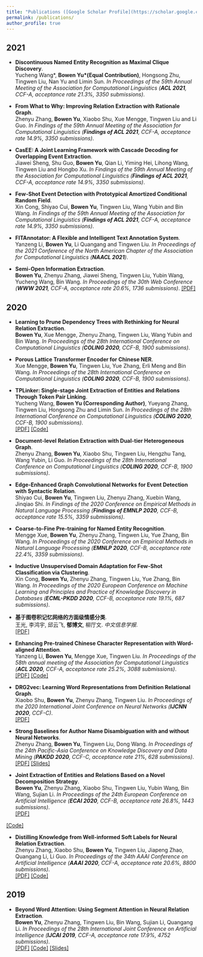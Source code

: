 ```yaml
---
title: "Publications ([Google Scholar Profile](https://scholar.google.com/citations?user=oHoEp34AAAAJ))"
permalink: /publications/
author_profile: true
---
```


## 2021
* <b>Discontinuous Named Entity Recognition as Maximal Clique Discovery</b>. 
<br> Yucheng Wang\*, <b>Bowen Yu\*(Equal Contribution)</b>, Hongsong Zhu, Tingwen Liu, Nan Yu and Limin Sun. <i>In Proceedings of the 59th Annual Meeting of the Association for Computational Linguistics (**ACL 2021**, CCF-A, acceptance rate 21.3%, 3350 submissions)</i>. <br>

* <b>From What to Why: Improving Relation Extraction with Rationale Graph</b>. 
<br> Zhenyu Zhang, <b>Bowen Yu</b>, Xiaobo Shu, Xue Mengge, Tingwen Liu and Li Guo. <i>In Findings of the 59th Annual Meeting of the Association for Computational Linguistics (**Findings of ACL 2021**, CCF-A, acceptance rate 14.9%, 3350 submissions)</i>. <br>

* <b>CasEE: A Joint Learning Framework with Cascade Decoding for Overlapping Event Extraction</b>. 
<br> Jiawei Sheng, Shu Guo, <b>Bowen Yu</b>, Qian Li, Yiming Hei, Lihong Wang, Tingwen Liu and Hongbo Xu. <i>In Findings of the 59th Annual Meeting of the Association for Computational Linguistics (**Findings of ACL 2021**, CCF-A, acceptance rate 14.9%, 3350 submissions)</i>. <br>

* <b>Few-Shot Event Detection with Prototypical Amortized Conditional Random Field</b>. 
<br> Xin Cong, Shiyao Cui, <b>Bowen Yu</b>, Tingwen Liu, Wang Yubin and Bin Wang. <i>In Findings of the 59th Annual Meeting of the Association for Computational Linguistics (**Findings of ACL 2021**, CCF-A, acceptance rate 14.9%, 3350 submissions)</i>. <br>


* <b>FITAnnotator: A Flexible and Intelligent Text Annotation System</b>. 
<br> Yanzeng Li, <b>Bowen Yu</b>, Li Quangang and Tingwen Liu. <i>In Proceedings of the 2021 Conference of the North American Chapter of the Association for Computational Linguistics (**NAACL 2021**)</i>. <br>

* <b>Semi-Open Information Extraction</b>. 
<br> <b>Bowen Yu</b>, Zhenyu Zhang, Jiawei Sheng, Tingwen Liu, Yubin Wang, Yucheng Wang, Bin Wang. <i>In Proceedings of the 30th Web Conference (**WWW 2021**, CCF-A, acceptance rate 20.6%, 1736 submissions)</i>. 
[[PDF]](https://yubowen-ph.github.io/files/2020_WWW_SOIE/SOIE.pdf) <br>

## 2020

* <b>Learning to Prune Dependency Trees with Rethinking for Neural Relation Extraction</b>. 
<br> <b>Bowen Yu</b>, Xue Mengge, Zhenyu Zhang, Tingwen Liu, Wang Yubin and Bin Wang. <i>In Proceedings of the 28th International Conference on Computational Linguistics (**COLING 2020**, CCF-B, 1900 submissions)</i>. <br>

* <b>Porous Lattice Transformer Encoder for Chinese NER</b>. 
<br> Xue Mengge, <b>Bowen Yu</b>, Tingwen Liu, Yue Zhang, Erli Meng and Bin Wang. <i>In Proceedings of the 28th International Conference on Computational Linguistics (**COLING 2020**, CCF-B, 1900 submissions)</i>. <br>

* <b>TPLinker: Single-stage Joint Extraction of Entities and Relations Through Token Pair Linking</b>. 
<br> Yucheng Wang, <b>Bowen Yu (Corresponding Author)</b>, Yueyang Zhang, Tingwen Liu, Hongsong Zhu and Limin Sun. <i>In Proceedings of the 28th International Conference on Computational Linguistics (**COLING 2020**, CCF-B, 1900 submissions)</i>. <br>
[[PDF]](https://yubowen-ph.github.io/files/2020_COLING_TPLinker/TPLinker_COLING_2020.pdf)
[[Code]](https://github.com/131250208/JointExtraction)

* <b>Document-level Relation Extraction with Dual-tier Heterogeneous Graph</b>. 
<br> Zhenyu Zhang, <b>Bowen Yu</b>, Xiaobo Shu, Tingwen Liu, Hengzhu Tang, Wang Yubin, Li Guo. <i>In Proceedings of the 28th International Conference on Computational Linguistics (**COLING 2020**, CCF-B, 1900 submissions)</i>. <br>

* <b>Edge-Enhanced Graph Convolutional Networks for Event Detection with Syntactic Relation</b>. 
<br> Shiyao Cui, <b>Bowen Yu</b>, Tingwen Liu, Zhenyu Zhang, Xuebin Wang, Jinqiao Shi. <i>In Findings of the 2020 Conference on Empirical Methods in Natural Language Processing (**Findings of EMNLP 2020**, CCF-B, acceptance rate 15.5%, 3359 submissions)</i>. <br>

* <b>Coarse-to-Fine Pre-training for Named Entity Recognition</b>. 
<br> Mengge Xue, <b>Bowen Yu</b>, Zhenyu Zhang, Tingwen Liu, Yue Zhang, Bin Wang. <i>In Proceedings of the 2020 Conference on Empirical Methods in Natural Language Processing (**EMNLP 2020**, CCF-B, acceptance rate 22.4%, 3359 submissions)</i>. <br>

* <b>Inductive Unsupervised Domain Adaptation for Few-Shot Classification via Clustering</b>. <br>
Xin Cong, <b>Bowen Yu</b>, Zhenyu Zhang, Tingwen Liu, Yue Zhang, Bin Wang. <i>In Proceedings of the 2020 European Conference on Machine Learning and Principles and Practice of Knowledge Discovery in Databases (**ECML-PKDD 2020**, CCF-B, acceptance rate 19.1%, 687 submissions)</i>. <br>

* <b>基于图卷积记忆网络的方面级情感分类</b>. <br>
王光, 李鸿宇, 邱云飞, <b>郁博文</b>, 柳厅文. <i>中文信息学报</i>. <br>
[[PDF]](https://yubowen-ph.github.io/files/JCIP_2020_GCN/GCN.pdf)


* <b>Enhancing Pre-trained Chinese Character Representation with Word-aligned Attention</b>. <br>
Yanzeng Li, <b>Bowen Yu</b>, Mengge Xue, Tingwen Liu. <i>In Proceedings of the 58th annual meeting of the Association for Computational Linguistics (**ACL 2020**, CCF-A, acceptance rate 25.2%, 3088 submissions)</i>. <br>
[[PDF]](https://yubowen-ph.github.io/files/ACL_2020_MWA/MWA.pdf)
[[Code]](https://github.com/lsvih/MWA)


* <b>DRG2vec: Learning Word Representations from Definition Relational Graph</b>. <br>
Xiaobo Shu, <b>Bowen Yu</b>, Zhenyu Zhang, Tingwen Liu. <i>In Proceedings of the 2020 International Joint Conference on Neural Networks (**IJCNN 2020**, CCF-C)</i>.<br>
[[PDF]](https://yubowen-ph.github.io/files/2020_IJCNN_DRG2vec/DRG2vec.pdf)
* <b>Strong Baselines for Author Name Disambiguation with and without Neural Networks</b>. <br>
Zhenyu Zhang, <b>Bowen Yu</b>, Tingwen Liu, Dong Wang. <i>In Proceedings of the 24th Pacific-Asia Conference on Knowledge Discovery and Data Mining (**PAKDD 2020**, CCF-C, acceptance rate 21%, 628 submissions)</i>.<br>
[[PDF]](https://yubowen-ph.github.io/files/2020_PAKDD_Strong/Strong.pdf)
[[Slides]](https://yubowen-ph.github.io/files/2020_PAKDD_Strong/slides.pdf)
<!-- [[Poster]](https://lijian.ac.cn/files/2019_IJCAI_MC/2019_MC_LRC_SSL_poster.pdf) -->
<!-- [[Slides]](https://lijian.ac.cn/files/2019_IJCAI_MC/2019_MC_LRC_SSL_slides.pdf) -->
<!-- [[Code]](https://github.com/superlj666/Multi-Class-Learning-using-Unlabeled-Samples-Theory-and-Algorithm) -->
* <b>Joint Extraction of Entities and Relations Based on a Novel Decomposition Strategy</b>. <br>
<b>Bowen Yu</b>, Zhenyu Zhang, Xiaobo Shu, Tingwen Liu, Yubin Wang, Bin Wang, Sujian Li. <i>In Proceedings of the 24th European Conference on Artificial Intelligence (**ECAI 2020**, CCF-B, acceptance rate 26.8%, 1443 submissions)</i>.<br>
[[PDF]](https://yubowen-ph.github.io/files/2020_ECAI_ETL/ETL.pdf)
<!-- [[Poster]](https://lijian.ac.cn/files/2019_IJCAI_LapRLS/2019_LapRLS_Nystrom_PCG_poster.pdf) -->
<!-- [[Slides]](https://lijian.ac.cn/files/2019_IJCAI_LapRLS/2019_LapRLS_Nystrom_PCG_slides.pdf) -->
[[Code]](https://github.com/yubowen-ph/JointER)
* <b>Distilling Knowledge from Well-informed Soft Labels for Neural Relation Extraction</b>. <br>
Zhenyu Zhang, Xiaobo Shu, <b>Bowen Yu</b>, Tingwen Liu, Jiapeng Zhao, Quangang Li, Li Guo. <i>In Proceedings of the 34th AAAI Conference on Artificial Intelligence (**AAAI 2020**, CCF-A, acceptance rate 20.6%, 8800 submissions)</i>.<br> 
[[PDF]](https://aaai.org/ojs/index.php/AAAI/article/view/6509)
[[Code]](https://github.com/zzysay/KD4NRE)
<!-- [[PDF]](https://yubowen-ph.github.io/files/2020_AAAI_Distill/KD4NRE.pdf) -->
<!-- [[Code]](https://github.com/superlj666/Automated-Spectral-Kernel-Learning) -->


<!-- * <b>Event Detection with Relation-Aware Graph Convolutional Networks</b>. <br>
Shiyao Cui, <b>Bowen Yu</b>, Tingwen Liu, Zhenyu Zhang, Xuebin Wang, Jinqiao Shi. <i>arXiv preprint arXiv:2002.10757, 2020</i>. <i>Submitted to EMNLP 2020</i>. <br>
[[PDF]](https://arxiv.org/pdf/2002.10757.pdf) -->

<!-- * <b>Porous Lattice Transformer Encoder for Chinese NER</b>. <br>
Mengge Xue, <b>Bowen Yu</b>, Tingwen Liu, Bin Wang, Erli Meng, Quangang Li. <i>arXiv preprint arXiv:1911.02733, 2019</i>. <i>Submitted to COLING 2020</i>. <br>
[[PDF]](https://arxiv.org/pdf/1911.02733.pdf) -->
<!-- [[Code]](https://github.com/superlj666/Distributed-Learning-with-Random-Features) -->


## 2019

* <b>Beyond Word Attention: Using Segment Attention in Neural Relation Extraction</b>. <br>
<b>Bowen Yu</b>, Zhenyu Zhang, Tingwen Liu, Bin Wang, Sujian Li, Quangang Li. <i>In Proceedings of the 28th International Joint Conference on Artificial Intelligence (**IJCAI 2019**, CCF-A, acceptance rate 17.9%, 4752 submissions)</i>. <br>
[[PDF]](https://www.ijcai.org/Proceedings/2019/0750.pdf)
[[Code]](https://github.com/yubowen-ph/segment)
[[Slides]](https://yubowen-ph.github.io/files/2019_IJCAI_SA/SA_Oral.pdf)




<!-- ## 2018
* <b>Multi-Class Learning: From Theory to Algorithm</b>. <br>
<b>Jian Li</b>, Yong Liu, Rong Yin, Hua Zhang, Lizhong Ding, Weiping Wang. <i>Advances in Neural Information Processing Systems 31 (**NeurIPS 2018**)</i>. <br>
[[PDF]](https://lijian.ac.cn/files/2018_NeurIPS_MC/2018_mc_lr.pdf)
[[Poster]](https://lijian.ac.cn/files/2018_NeurIPS_MC/mc-lrc-nips-poster.pdf)
[[Sildes]](https://lijian.ac.cn/files/2018_NeurIPS_MC/mc-lrc-nips-slides.pdf)
[[3-minute video]](https://youtu.be/mE_RpgWuKK8)
[[Code]](https://github.com/superlj666/Multi-Class-Learning-From-Theory-to-Algorithm)
* <b>Max-Diversity Distributed Learning: Theory and Algorithms</b>. Preprint. <br>
Yong Liu, <b>Jian Li</b>, Weiping Wang. <i>arXiv preprint arXiv:1812.07738, 2018</i>. <br>
[[PDF]](https://lijian.ac.cn/files/2018_max_diversity_dc.pdf)
[[Code]](https://arxiv.org/pdf/1812.07738)


## 2017
* <b>Efficient Kernel Selection via Spectral Analysis</b>. <br>
<b>Jian Li</b>, Yong Liu, Hailun Lin, Yinliang Yue, Weiping Wang. <i>In Proceedings of the 26th International Joint Conference on Artificial Intelligence (**IJCAI 2017**) </i>. <br>
[[PDF]](https://lijian.ac.cn/files/2017_IJCAI_KS/2017_kernel_selection.pdf)
[[Poster]](https://lijian.ac.cn/files/2017_IJCAI_KS/ijicai-poster-0816.pdf)
[[Sildes]](https://lijian.ac.cn/files/2017_IJCAI_KS/IJCAI_presentation.pptx)
 -->